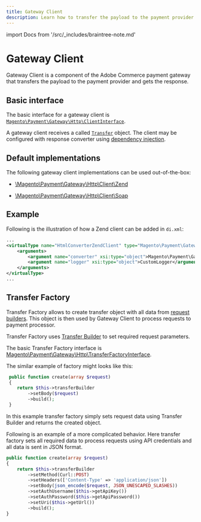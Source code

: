 ```yaml
---
title: Gateway Client
description: Learn how to transfer the payload to the payment provider and get a response.
---
```


import Docs from '/src/_includes/braintree-note.md'

<Docs />

# Gateway Client

Gateway Client is a component of the Adobe Commerce payment gateway that transfers the payload to the payment provider and gets the response.

## Basic interface

The basic interface for a gateway client is [`Magento\Payment\Gateway\Http\ClientInterface`](https://github.com/magento/magento2/tree/2.4/app/code/Magento/Payment/Gateway/Http/ClientInterface.php).

A gateway client receives a called [`Transfer`](#transfer-factory) object. The client may be configured with response converter using [dependency injection](../../components/dependency-injection.md).

## Default implementations

The following gateway client implementations can be used out-of-the-box:

-  [\Magento\Payment\Gateway\Http\Client\Zend](https://github.com/magento/magento2/tree/2.4/app/code/Magento/Payment/Gateway/Http/Client/Zend.php)

-  [\Magento\Payment\Gateway\Http\Client\Soap](https://github.com/magento/magento2/tree/2.4/app/code/Magento/Payment/Gateway/Http/Client/Soap.php)

## Example

Following is the illustration of how a Zend client can be added in `di.xml`:

```xml
...
<virtualType name="HtmlConverterZendClient" type="Magento\Payment\Gateway\Http\Client\Zend">
    <arguments>
        <argument name="converter" xsi:type="object">Magento\Payment\Gateway\Http\Converter\HtmlFormConverter</argument>
        <argument name="logger" xsi:type="object">CustomLogger</argument>
    </arguments>
</virtualType>
...
```

## Transfer Factory

Transfer Factory allows to create transfer object with all data from [request builders](request-builder.md). This object is then used by Gateway Client to process requests to payment processor.

Transfer Factory uses [Transfer Builder](https://github.com/magento/magento2/tree/2.4/app/code/Magento/Payment/Gateway/Http/TransferBuilder.php) to set required request parameters.

The basic Transfer Factory interface is [Magento\Payment\Gateway\Http\TransferFactoryInterface](https://github.com/magento/magento2/tree/2.4/app/code/Magento/Payment/Gateway/Http/TransferFactoryInterface.php).

The similar example of factory might looks like this:

```php
 public function create(array $request)
 {
    return $this->transferBuilder
        ->setBody($request)
        ->build();
 }
```

In this example transfer factory simply sets request data using Transfer Builder and returns the created object.

Following is an example of a more complicated behavior. Here transfer factory sets all required data to process requests using API credentials and all data is sent in JSON format.

```php
public function create(array $request)
{
    return $this->transferBuilder
        ->setMethod(Curl::POST)
        ->setHeaders(['Content-Type' => 'application/json'])
        ->setBody(json_encode($request, JSON_UNESCAPED_SLASHES))
        ->setAuthUsername($this->getApiKey())
        ->setAuthPassword($this->getApiPassword())
        ->setUri($this->getUrl())
        ->build();
}
```
